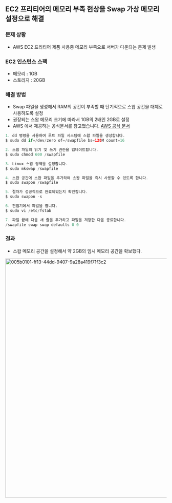 ## EC2 프리티어의 메모리 부족 현상을 Swap 가상 메모리 설정으로 해결

### 문제 상황

- AWS EC2 프리티어 제품 사용중 메모리 부족으로 서버가 다운되는 문제 발생

### **EC2 인스턴스 스팩**

- 메모리 : 1GB
- 스토리지 : 20GB

### 해결 방법

- Swap 파일을 생성해서 RAM의 공간이 부족할 때 단기적으로 스왑 공간을 대체로 사용하도록 설정
- 권장되는 스왑 메모리 크기에 따라서 1GB의 2배인 2GB로 설정
- AWS 에서 제공하는 공식문서를 참고했습니다. [AWS 공식 문서](https://repost.aws/ko/knowledge-center/ec2-memory-swap-file)
```java
1. dd 명령을 사용하여 루트 파일 시스템에 스왑 파일을 생성합니다.
$ sudo dd if=/dev/zero of=/swapfile bs=128M count=16

2. 스왑 파일의 읽기 및 쓰기 권한을 업데이트합니다.
$ sudo chmod 600 /swapfile

3. Linux 스왑 영역을 설정합니다.
$ sudo mkswap /swapfile

4. 스왑 공간에 스왑 파일을 추가하여 스왑 파일을 즉시 사용할 수 있도록 합니다.
$ sudo swapon /swapfile

5. 절차가 성공적으로 완료되었는지 확인합니다.
$ sudo swapon -s

6. 편집기에서 파일을 엽니다.
$ sudo vi /etc/fstab

7. 파일 끝에 다음 새 줄을 추가하고 파일을 저장한 다음 종료합니다.
/swapfile swap swap defaults 0 0
```

### 결과

- 스왑 메모리 공간을 설정해서 약 2GB의 임시 메모리 공간을 확보했다.
<img width="746" alt="005b0101-ff13-44dd-9407-9a28a419f71f3c2" src="https://github.com/user-attachments/assets/8555e7ea-ebfd-4cc1-9144-11d721bc4d2b">


